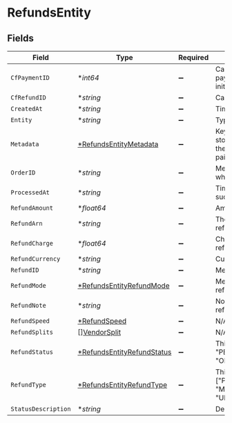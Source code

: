 # RefundsEntity


## Fields

| Field                                                                                                       | Type                                                                                                        | Required                                                                                                    | Description                                                                                                 |
| ----------------------------------------------------------------------------------------------------------- | ----------------------------------------------------------------------------------------------------------- | ----------------------------------------------------------------------------------------------------------- | ----------------------------------------------------------------------------------------------------------- |
| `CfPaymentID`                                                                                               | **int64*                                                                                                    | :heavy_minus_sign:                                                                                          | Cashfree Payments ID of the payment for which refund is initiated                                           |
| `CfRefundID`                                                                                                | **string*                                                                                                   | :heavy_minus_sign:                                                                                          | Cashfree Payments ID for a refund                                                                           |
| `CreatedAt`                                                                                                 | **string*                                                                                                   | :heavy_minus_sign:                                                                                          | Time of refund creation                                                                                     |
| `Entity`                                                                                                    | **string*                                                                                                   | :heavy_minus_sign:                                                                                          | Type of object                                                                                              |
| `Metadata`                                                                                                  | [*RefundsEntityMetadata](../../models/shared/refundsentitymetadata.md)                                      | :heavy_minus_sign:                                                                                          | Key-value pair that can be used to store additional information about the entity. Maximum 5 key-value pairs |
| `OrderID`                                                                                                   | **string*                                                                                                   | :heavy_minus_sign:                                                                                          | Merchant’s order Id of the order for which refund is initiated                                              |
| `ProcessedAt`                                                                                               | **string*                                                                                                   | :heavy_minus_sign:                                                                                          | Time when refund was processed successfully                                                                 |
| `RefundAmount`                                                                                              | **float64*                                                                                                  | :heavy_minus_sign:                                                                                          | Amount that is refunded                                                                                     |
| `RefundArn`                                                                                                 | **string*                                                                                                   | :heavy_minus_sign:                                                                                          | The bank reference number for refund                                                                        |
| `RefundCharge`                                                                                              | **float64*                                                                                                  | :heavy_minus_sign:                                                                                          | Charges in INR for processing refund                                                                        |
| `RefundCurrency`                                                                                            | **string*                                                                                                   | :heavy_minus_sign:                                                                                          | Currency of the refund amount                                                                               |
| `RefundID`                                                                                                  | **string*                                                                                                   | :heavy_minus_sign:                                                                                          | Merchant’s refund ID of the refund                                                                          |
| `RefundMode`                                                                                                | [*RefundsEntityRefundMode](../../models/shared/refundsentityrefundmode.md)                                  | :heavy_minus_sign:                                                                                          | Method or speed of processing refund                                                                        |
| `RefundNote`                                                                                                | **string*                                                                                                   | :heavy_minus_sign:                                                                                          | Note added by merchant for the refund                                                                       |
| `RefundSpeed`                                                                                               | [*RefundSpeed](../../models/shared/refundspeed.md)                                                          | :heavy_minus_sign:                                                                                          | N/A                                                                                                         |
| `RefundSplits`                                                                                              | [][VendorSplit](../../models/shared/vendorsplit.md)                                                         | :heavy_minus_sign:                                                                                          | N/A                                                                                                         |
| `RefundStatus`                                                                                              | [*RefundsEntityRefundStatus](../../models/shared/refundsentityrefundstatus.md)                              | :heavy_minus_sign:                                                                                          | This can be one of ["SUCCESS", "PENDING", "CANCELLED", "ONHOLD", "FAILED"]                                  |
| `RefundType`                                                                                                | [*RefundsEntityRefundType](../../models/shared/refundsentityrefundtype.md)                                  | :heavy_minus_sign:                                                                                          | This can be one of ["PAYMENT_AUTO_REFUND", "MERCHANT_INITIATED", "UNRECONCILED_AUTO_REFUND"]                |
| `StatusDescription`                                                                                         | **string*                                                                                                   | :heavy_minus_sign:                                                                                          | Description of refund status                                                                                |